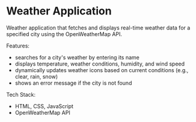 # Weather Application

Weather application that fetches and displays real-time weather data for a specified city using the OpenWeatherMap API.

Features:
- searches for a city's weather by entering its name
- displays temperature, weather conditions, humidity, and wind speed
- dynamically updates weather icons based on current conditions (e.g., clear, rain, snow)
- shows an error message if the city is not found

Tech Stack:
- HTML, CSS, JavaScript
- OpenWeatherMap API

